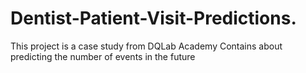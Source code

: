 # Dentist-Patient-Visit-Predictions.

This project is a case study from DQLab Academy
Contains about predicting the number of events in the future
